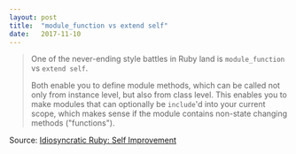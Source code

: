 ```yaml
---
layout: post
title:  "module_function vs extend self"
date:   2017-11-10
---
```


> One of the never-ending style battles in Ruby land is `module_function` vs `extend self`.
>
> Both enable you to define module methods, which can be called not only from instance level, but also from class level. This enables you to make modules that can optionally be `include`'d into your current scope, which makes sense if the module contains non-state changing methods ("functions").

Source: [Idiosyncratic Ruby: Self Improvement](https://idiosyncratic-ruby.com/8-self-improvement.html)
